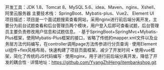 开发工具：JDK 1.8、Tomcat 8、MySQL 5.6、idea、Maven、nginx、Xshell、阿里云服务器
主要技术栈：  SpringBoot、Mybatis-plus、Vue2、 Element UI
项目描述：项目是一个面试题搜索查看网站，采用nginx进行前后端分离开发，主要分为前台试题查看和后台管理员两个模块，用户登入后即可查看试题，后台管理员主要负责修改用户信息和试题信息。
· 基于SpringBoot+SpringMvc+Mybatis-Plus框架，使用Mybatis-Plus框架的接口，省略了传统的mapper.xml文件以及业务层方法代码编写，在controller调用page方法传参进行分页查询
· 使用Element ui组件+flex风格布局，快速构建了项目页面框架，减少了开发时间
• 使用vue框架，简化了传统的JS代码编写
· 使用nginx，用于进行前后端分离开发，降低了开发的耦合性
· 详情地址：https://github.com/YyangZhiHeng/itembankshop.git
